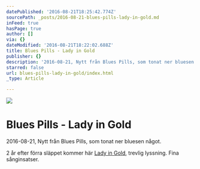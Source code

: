 ```yaml
---
datePublished: '2016-08-21T18:25:42.774Z'
sourcePath: _posts/2016-08-21-blues-pills-lady-in-gold.md
inFeed: true
hasPage: true
author: []
via: {}
dateModified: '2016-08-21T18:22:02.688Z'
title: Blues Pills - Lady in Gold
publisher: {}
description: '2016-08-21, Nytt från Blues Pills, som tonat ner bluesen något.'
starred: false
url: blues-pills-lady-in-gold/index.html
_type: Article

---
```

![](https://the-grid-user-content.s3-us-west-2.amazonaws.com/a41f00b6-b5b6-49f9-8c7d-09f09d970665.jpg)

# Blues Pills - Lady in Gold

2016-08-21, Nytt från Blues Pills, som tonat ner bluesen något.

2 år efter förra släppet kommer här [Lady in Gold][0], trevlig lyssning. Fina sånginsatser.

[0]: https://open.spotify.com/album/1QvNfeZTKXDTT9KfHHHhmw